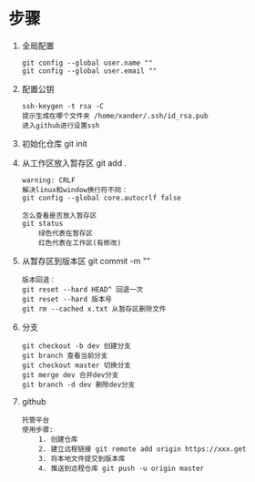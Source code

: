 # 步骤
 1. 全局配置

    ```
    git config --global user.name ""
    git config --global user.email ""

    ```

 2. 配置公钥
	```
	ssh-keygen -t rsa -C 
	提示生成在哪个文件夹 /home/xander/.ssh/id_rsa.pub
	进入github进行设置ssh

	```

3. 初始化仓库 git init
4. 从工作区放入暂存区 git add .
    ```
    warning: CRLF
    解决linux和window换行符不同：
    git config --global core.autocrlf false

    怎么查看是否放入暂存区
    git status
        绿色代表在暂存区
        红色代表在工作区(有修改)
    ```
5. 从暂存区到版本区 git commit -m ""

    ```
    版本回退：
    git reset --hard HEAD^ 回退一次
    git reset --hard 版本号
    git rm --cached x.txt 从暂存区删除文件
    ```

6. 分支

    ```
    git checkout -b dev 创建分支
    git branch 查看当前分支
    git checkout master 切换分支
    git merge dev 合并dev分支
    git branch -d dev 删除dev分支
    ```

7. github

    ```
    托管平台
    使用步骤:
        1. 创建仓库
        2. 建立远程链接 git remote add origin https://xxx.get
        3. 将本地文件提交到版本库
        4. 推送到远程仓库 git push -u origin master
    ```
